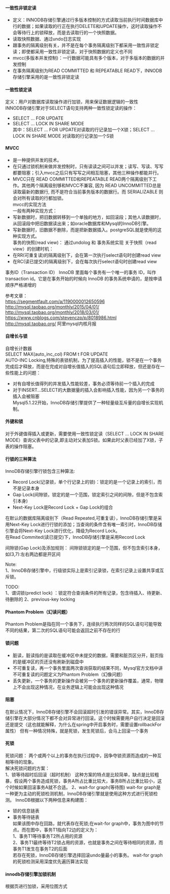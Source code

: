 #### 一致性非锁定读
- 定义：INNODB存储引擎通过行多版本控制的方式读取当前执行时间数据库中行的数据；如果读取的行正在执行DELETE和UPDATE操作，这时读取操作不会等待行上的锁释放，而是去读取行的一个快照数据。  
- 读取快照数据、通过undo日志实现  
- 跟事务的隔离级别有关，并不是在每个事务隔离级别下都采用一致性非锁定读；即使都采用一致性非锁定读，对于快照数据的定义也不同  
- mvcc(多版本并发控制)：一行数据可能具有多个版本，对于多版本的数据的并发控制   
- 在事务隔离级别为READ COMMITTED 和 REPEATABLE READ下，INNODB存储引擎采用的是一致性非锁定读  

#### 一致性锁定读 
定义：用户对数据库读取操作进行加锁，用来保证数据逻辑的一致性  
INNODB存储引擎对于SELECT语句支持两种一致性锁定读的操作： 
- SELECT ... FOR UPDATE  
- SELECT ... LOCK IN SHARE MODE  
其中：SELECT ... FOR UPDATE对读取的行记录加一个X锁；SELECT ... LOCK IN SHARE MODE 对读取的行记录加一个S锁

#### MVCC 
- 是一种提供并发的技术。  
- 在只通过锁机制来做并发控制时，只有读读之间可以并发；读写、写读、写写都要阻塞；引入mvcc之后只有写写之间相互阻塞，其他三种操作都能并行。  
- MVCC只在 READ COMMITTED和REPEATABLE READ两个隔离级别下工作。其他两个隔离级别够和MVCC不兼容, 因为 READ UNCOMMITTED总是读取最新的数据行, 而不是符合当前事务版本的数据行。而 SERIALIZABLE 则会对所有读取的行都加锁。   
mvcc的实现方法     
一般有两种实现方式： 
- 写新数据时，把旧数据转移到一个单独的地方，如回滚段；其他人读数据时，从回滚段中把旧数据读出来；如oracle数据库和Mysql的InnoDB引擎。  
- 写新数据时，旧数据不删除，而是把新数据插入。postgreSQL就是使用的这种实现方式。  
事务的快照(read view)： 
通过undolog 和 事务系统实现 
关于快照（read view）的创建时机：  
- 在RR(可重复读)的隔离级别下，会在第一次执行select语句时创建read view  
- 在RC(读已提交)的隔离级别下，会在每次执行select语句时创建read view  

事务ID（Transaction ID）
InnoDB 里面每个事务有一个唯一的事务 ID，叫作 transaction id。它是在事务开始的时候向 InnoDB 的事务系统申请的，是按申请顺序严格递增的

参考文章：  
https://segmentfault.com/a/1190000012650596  
http://mysql.taobao.org/monthly/2015/04/01/  
http://mysql.taobao.org/monthly/2018/03/01/  
https://www.cnblogs.com/stevenczp/p/8018986.html  
http://mysql.taobao.org/ 阿里mysql内核月报  

#### 自增长与锁
自增长计数器    
SELECT MAX(auto_inc_col) FROM t FOR UPDATE  
AUTO-INC Locking,特殊的表锁机制，为了提高插入的性能，锁不是在一个事务完成后才释放，而是在完成对自增长值插入的SQL语句后立即释放，但还是存在一些性能上的问题：  
- 对有自增长值得列的并发插入性能较差，事务必须等待前一个插入的完成  
- 对于INSERT...SELECT的大数据量的插入会影响插入性能，因为另一个事务的插入会被阻塞  
Mysql5.1.22开始，InnoDB存储引擎提供了一种轻量级互斥量的自增长实现机制。  
#### 外键和锁 
对于外键值得插入或更新，需要使用一致性锁定读（SELECT ... LOCK IN SHARE MODE）查询父表中的记录,即主动对父表加S锁。如果此时父表已经加了X锁，子表的操作阻塞。

#### 行锁的三种算法  
InnoDB存储引擎行锁包含三种算法:  
- Record Lock(记录锁，单个行记录上的锁)：锁定的是一个记录上的索引，而不是记录本身    
- Gap Lock(间隙锁，锁定的是一个范围，锁定索引之间的间隙，但是不包含索引本身)  
- Next-Key Lock是Record Lock + Gap Lock的组合  

在默认的数据库隔离级别下（Read Repeated,可重复读），InnoDB存储引擎是采用Next-Key Lock进行行锁的添加；当查询的条件含有唯一索引时，InnoDB存储引擎会将Next-Key Lock进行优化，降级为Record Lock。  
在Read Commited(读已提交)下，InnoDB存储引擎是采用Record Lock

间隙锁(Gap Lock)及添加规则：
间隙锁锁定的是一个范围，但不包含索引本身，如(3,7):左右两边都是开区间  

Note:  
1、InnoDB存储引擎中，行级锁实际上是索引记录锁，在索引记录上设置共享或互斥锁。  


TODO:  
1、谓词锁(predict lock)  ：锁定符合查询条件的所有记录，包含待插入、待更新、待删除的
2、previous-key locking  
#### Phantom Problem（幻读问题）
Phantom Problem是指在同一个事务下，连续执行两次同样的SQL语句可能导致不同的结果，第二次的SQL语句可能会返回之前不存在的行
#### 锁问题
- 脏读，脏读指的是读取在缓冲区中未提交的数据，需要和脏页区分开，脏页指的是缓冲区的页还没有刷新到磁盘中  
- 不可重复读，再一个事务里面两次查询获取的结果不同，Mysql官方文档中讲不可重复读的问题定义为Phantom Problem（幻像问题）
- 丢失更新，一个事务的更新操作会被另一个事务的更新操作覆盖，通常，物理上不会出现这种情况，在业务逻辑上可能会出现这种情况  
#### 阻塞
在默认情况下，InnoDB存储引擎不会回滚超时引发的错误异常。其实，InnoDB存储引擎在大部分情况下都不会对异常进行回滚。这个时候需要用户自行决定是回滚还是提交（这也就能解释，为什么在spring中开启事务时，需要设置rollbackFor属性）
但有一种情况特殊，就是死锁，发生死锁后，会马上回滚一个事务   

#### 死锁
死锁问题：
两个或两个以上的事务在执行过程中，因争夺锁资源而造成的一种互相等待的现象。  
解决死锁问题的方案：  
1、锁等待超时后回滚（超时机制）
这种方案的特点是比较简单，缺点是比较粗暴，假设两个事务造成死锁，事务A所占比重比较大，事务B所占比重比较小，这个时候如果回滚事务A就不合适。
2、wait-for graph(等待图)
wait-for graph是一种更为主动的死锁检测机制，InnoDB存储引擎就是使用这种方式进行死锁检测。
InnoDB根据以下两种信息来构建图：
- 锁的信息链表  
- 事务等待链表  
如果该图中存在回路，就代表存在死锁;在wait-for graph中，事务为图中的节点。而在图中，事务T1指向T2边的定义为：  
1、事务T1等待事务T2所占用的资源  
2、事务T1最终等待T2锁占用的资源，也就是事务之间在等待相同的资源，而事务T1发生在事务T2的后面  
若存在死锁，InnoDB存储引擎选择回滚undo量最小的事务。 
wait-for graph的死锁检测采用深度优先遍历算法实现

#### innodb存储引擎加锁机制
根据页进行加锁，采用位图方式

  


